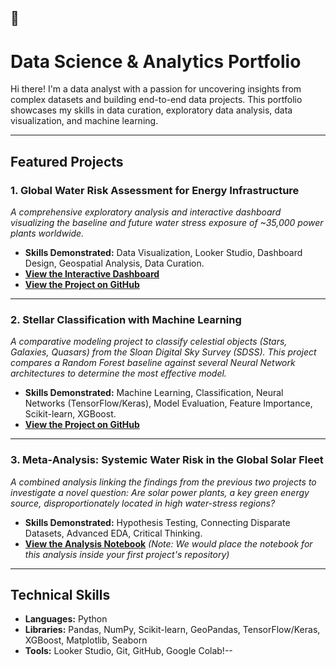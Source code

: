 ## 👋

# Data Science & Analytics Portfolio

Hi there! I'm a data analyst with a passion for uncovering insights from complex datasets and building end-to-end data projects. This portfolio showcases my skills in data curation, exploratory data analysis, data visualization, and machine learning.

---

## Featured Projects

### 1. Global Water Risk Assessment for Energy Infrastructure
*A comprehensive exploratory analysis and interactive dashboard visualizing the baseline and future water stress exposure of ~35,000 power plants worldwide.*
* **Skills Demonstrated:** Data Visualization, Looker Studio, Dashboard Design, Geospatial Analysis, Data Curation.
* **[View the Interactive Dashboard](https://lookerstudio.google.com/reporting/db75b288-9c6b-4b15-8dd8-f35e03fd3b10)**
* **[View the Project on GitHub](https://github.com/theouterlimitz/global-power-plant-database)**

---

### 2. Stellar Classification with Machine Learning
*A comparative modeling project to classify celestial objects (Stars, Galaxies, Quasars) from the Sloan Digital Sky Survey (SDSS). This project compares a Random Forest baseline against several Neural Network architectures to determine the most effective model.*
* **Skills Demonstrated:** Machine Learning, Classification, Neural Networks (TensorFlow/Keras), Model Evaluation, Feature Importance, Scikit-learn, XGBoost.
* **[View the Project on GitHub](https://github.com/theouterlimitz/SDSS_Star_Classification)**

---

### 3. Meta-Analysis: Systemic Water Risk in the Global Solar Fleet
*A combined analysis linking the findings from the previous two projects to investigate a novel question: Are solar power plants, a key green energy source, disproportionately located in high water-stress regions?*
* **Skills Demonstrated:** Hypothesis Testing, Connecting Disparate Datasets, Advanced EDA, Critical Thinking.
* **[View the Analysis Notebook](https://github.com/theouterlimitz/global-power-plant-database/blob/main/03_Meta_Analysis_Solar_Risk.ipynb)** *(Note: We would place the notebook for this analysis inside your first project's repository)*

---

## Technical Skills

* **Languages:** Python
* **Libraries:** Pandas, NumPy, Scikit-learn, GeoPandas, TensorFlow/Keras, XGBoost, Matplotlib, Seaborn
* **Tools:** Looker Studio, Git, GitHub, Google Colab!--
  
